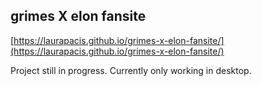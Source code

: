 ## grimes X elon fansite

[https://laurapacis.github.io/grimes-x-elon-fansite/](https://laurapacis.github.io/grimes-x-elon-fansite/)

Project still in progress. Currently only working in desktop.
